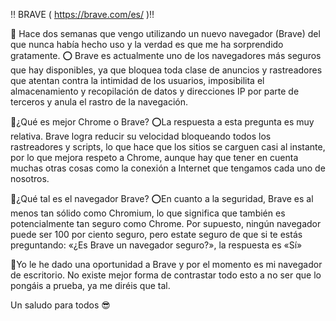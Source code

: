 ‼️ BRAVE ( https://brave.com/es/ )‼️

💬 Hace dos semanas que vengo utilizando un nuevo navegador (Brave) del que nunca había hecho uso y la verdad es que me ha sorprendido gratamente.
⭕️ Brave es actualmente uno de los navegadores más seguros que hay disponibles, ya que bloquea toda clase de anuncios y rastreadores que atentan contra la intimidad de los usuarios, imposibilita el almacenamiento y recopilación de datos y direcciones IP por parte de terceros y anula el rastro de la navegación.

💬¿Qué es mejor Chrome o Brave?
⭕️La respuesta a esta pregunta es muy relativa. Brave logra reducir su velocidad bloqueando todos los rastreadores y scripts, lo que hace que los sitios se carguen casi al instante, por lo que mejora respeto a Chrome, aunque hay que tener en cuenta muchas otras cosas como la conexión a Internet que tengamos cada uno de nosotros.

💬¿Qué tal es el navegador Brave?
⭕️En cuanto a la seguridad, Brave es al menos tan sólido como Chromium, lo que significa que también es potencialmente tan seguro como Chrome. Por supuesto, ningún navegador puede ser 100 por ciento seguro, pero estate seguro de que si te estás preguntando: «¿Es Brave un navegador seguro?», la respuesta es «Sí»

💬Yo le he dado una oportunidad a Brave y por el momento es mi navegador de escritorio. No existe mejor forma de contrastar todo esto a no ser que lo pongáis a prueba, ya me diréis que tal.

Un saludo para todos 😎